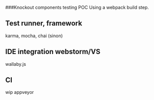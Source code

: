 ###Knockout components testing POC
Using a webpack build step.

## Test runner, framework
karma, mocha, chai (sinon)

## IDE integration webstorm/VS
wallaby.js

## CI
wip appveyor

